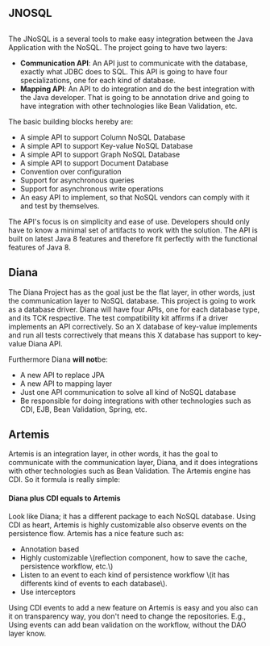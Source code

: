 ## JNOSQL

## 

The JNoSQL is a several tools to make easy integration between the Java Application with the NoSQL. The project going to have two layers:

* **Communication API**: An API just to communicate with the database, exactly what JDBC does to SQL. This API is going to have four specializations, one for each kind of database.
* **Mapping API**: An API to do integration and do the best integration with the Java developer. That is going to be annotation drive and going to have integration with other technologies like Bean Validation, etc. 

The basic building blocks hereby are:

* A simple API to support Column NoSQL Database
* A simple API to support Key-value NoSQL Database
* A simple API to support Graph NoSQL Database
* A simple API to support Document Database
* Convention over configuration
* Support for asynchronous queries
* Support for asynchronous write operations
* An easy API to implement, so that NoSQL vendors can comply with it and test by themselves.

The API's focus is on simplicity and ease of use. Developers should only have to know a minimal set of artifacts to work with the solution. The API is built on latest Java 8 features and therefore fit perfectly with the functional features of Java 8.

## Diana

The Diana Project has as the goal just be the flat layer, in other words, just the communication layer to NoSQL database. This project is going to work as a database driver. Diana will have four APIs, one for each database type, and its TCK respective. The test compatibility kit affirms if a driver implements an API correctively. So an X database of key-value implements and run all tests correctively that means this X database has support to key-value Diana API.


Furthermore Diana **will not**be:

* A new API to replace JPA
* A new API to mapping layer
* Just one API communication to solve all kind of NoSQL database
* Be responsible for doing integrations with other technologies such as CDI, EJB, Bean Validation, Spring, etc.

## Artemis


Artemis is an integration layer, in other words, it has the goal to communicate with the communication layer, Diana, and it does integrations with other technologies such as Bean Validation. The Artemis engine has CDI. So it formula is really simple:

#### Diana plus CDI equals to Artemis

Look like Diana; it has a different package to each NoSQL database. Using CDI as heart, Artemis is highly customizable also observe events on the persistence flow. Artemis has a nice feature such as:

* Annotation based
* Highly customizable \\(reflection component, how to save the cache, persistence workflow, etc.\\)
* Listen to an event to each kind of persistence workflow \\(it has differents kind of events to each database\\).
* Use interceptors

Using CDI events to add a new feature on Artemis is easy and you also can it on transparency way, you don't need to change the repositories. E.g., Using events can add bean validation on the workflow, without the DAO layer know.

